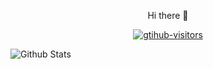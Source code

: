<p align="center">Hi there 👋</p>


<p align="center">
    <a href="https://github.com/Charmve/computer-vision-in-action">
        <img src="https://komarev.com/ghpvc/?username=Letian-stu&label=Visitors&color=red&style=flat&logo=github" alt="gtihub-visitors" />
    </a>
</p>


![Github Stats](https://github-readme-stats.vercel.app/api?username=Letian-stu&show_icons=true&theme=dark&count_private=true#pic_center)



